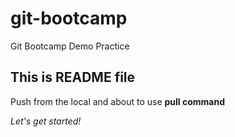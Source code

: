 # git-bootcamp
Git Bootcamp Demo Practice
## This is README file
Push from the local and about to use **pull command**

*Let's get started!*
